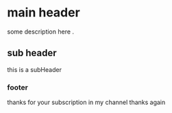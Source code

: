 # main header 

some description here .

## sub header 

this is a subHeader 

### footer 

thanks for your subscription in my channel thanks again   


